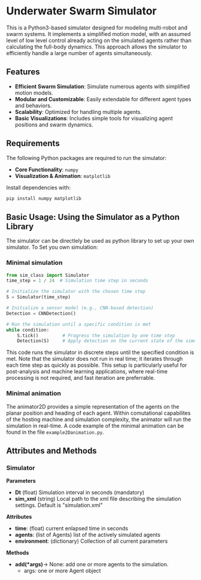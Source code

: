 # Underwater Swarm Simulator 
This is a Python3-based simulator designed for modeling multi-robot and swarm systems. It implements a simplified motion model, with an assumed level of low level control already acting on the simulated agents rather than calculating the full-body dynamics. This approach allows the simulator to efficiently handle a large number of agents simultaneously.

## Features

- **Efficient Swarm Simulation**: Simulate numerous agents with simplified motion models.
- **Modular and Customizable**: Easily extendable for different agent types and behaviors.
- **Scalability**: Optimized for handling multiple agents.
- **Basic Visualizations**: Includes simple tools for visualizing agent positions and swarm dynamics.

## Requirements

The following Python packages are required to run the simulator:

- **Core Functionality**: `numpy`
- **Visualization & Animation**: `matplotlib`

Install dependencies with:
```bash
pip install numpy matplotlib
```

## Basic Usage: Using the Simulator as a Python Library
The simulator can be directlely be used as python library to set up your own simulator.
To Set you own simulation:


### Minimal simulation 
```python
from sim_class import Simulator
time_step = 1 / 24  # Simulation time step in seconds

# Initialize the simulator with the chosen time step
S = Simulator(time_step)

# Initialize a sensor model (e.g., CNN-based detection)
Detection = CNNDetection()

# Run the simulation until a specific condition is met
while condition:
    S.tick()         # Progress the simulation by one time step
    Detection(S)     # Apply detection on the current state of the simulator

```

This code runs the simulator in discrete steps until the specified condition is met. Note that the simulator does not run in real time; it iterates through each time step as quickly as possible. This setup is particularly useful for post-analysis and machine learning applications, where real-time processing is not required, and fast iteration are preferrable.

### Minimal animation
The animator2D provides a simple representation of the agents on the planar position and heading of each agent. Within comutational capabilites of the hosting machine and simulation complexity, the animator will run the simulation in real-time. A code example of the minimal animation can be found in the file `example2Danimation.py`.

## Attributes and Methods

### Simulator
**Parameters**
- **Dt** (float) Simulation interval in seconds (mandatory)
- **sim_xml** (string) Local path to the xml file describing the simulation settings. Default is "simulation.xml"

**Attributes**
- **time**: (float) current enlapsed time in seconds
- **agents**: (list of Agents) list of the actively simulated agents
- **environment**: (dictionary) Collection of all current parameters

**Methods**
- **add(*args)**-> None: add one or more agents to the simulation. 
    - args: one or more Agent object